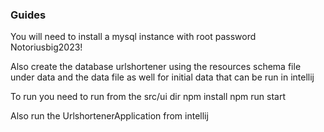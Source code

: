 ### Guides
You will need to install a mysql instance with root password
Notoriusbig2023!

Also create the database urlshortener using the resources schema file under data and the data file as well for initial data that can be run in intellij

To run you need to run from the src/ui dir
npm install
npm run start

Also run the UrlshortenerApplication from intellij 